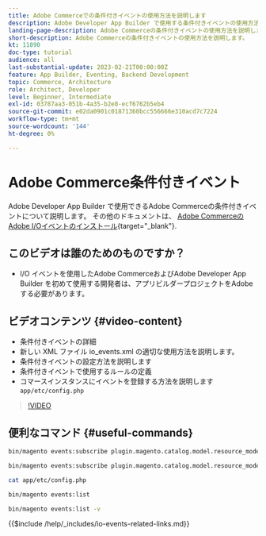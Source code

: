 ```yaml
---
title: Adobe Commerceでの条件付きイベントの使用方法を説明します
description: Adobe Developer App Builder で使用する条件付きイベントの使用方法を説明します。
landing-page-description: Adobe Commerceの条件付きイベントの使用方法を説明します。
short-description: Adobe Commerceの条件付きイベントの使用方法を説明します。
kt: 11890
doc-type: tutorial
audience: all
last-substantial-update: 2023-02-21T00:00:00Z
feature: App Builder, Eventing, Backend Development
topic: Commerce, Architecture
role: Architect, Developer
level: Beginner, Intermediate
exl-id: 03787aa3-051b-4a35-b2e8-ecf6762b5eb4
source-git-commit: e02da0901c01871360bcc556666e310acd7c7224
workflow-type: tm+mt
source-wordcount: '144'
ht-degree: 0%

---
```


# Adobe Commerce条件付きイベント

Adobe Developer App Builder で使用できるAdobe Commerceの条件付きイベントについて説明します。 その他のドキュメントは、 [Adobe CommerceのAdobe I/Oイベントのインストール](https://developer.adobe.com/commerce/extensibility/events/conditional-events/){target="_blank"}.

## このビデオは誰のためのものですか？

* I/O イベントを使用したAdobe CommerceおよびAdobe Developer App Builder を初めて使用する開発者は、アプリビルダープロジェクトをAdobeする必要があります。

## ビデオコンテンツ {#video-content}

* 条件付きイベントの詳細
* 新しい XML ファイル io_events.xml の適切な使用方法を説明します。
* 条件付きイベントの設定方法を説明します
* 条件付きイベントで使用するルールの定義
* コマースインスタンスにイベントを登録する方法を説明します `app/etc/config.php`

>[!VIDEO](https://video.tv.adobe.com/v/3415806?quality=12&learn=on)

## 便利なコマンド {#useful-commands}

```bash
bin/magento events:subscribe plugin.magento.catalog.model.resource_model.product.save --fields=sku --fields=qty --fields=category_id

bin/magento events:subscribe plugin.magento.catalog.model.resource_model.product.save_low_stock --parent=plugin.magento.catalog.model.resource_model.product.save --fields=sku --fields=qty --fields=category_id --rules="qty|lessThan|20" --rules="category_id|in|3,4,5"

cat app/etc/config.php

bin/magento events:list

bin/magento events:list -v
```

{{$include /help/_includes/io-events-related-links.md}}
